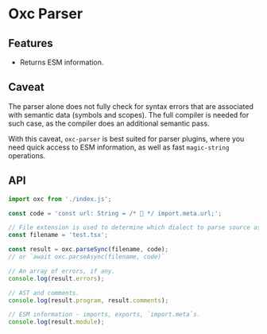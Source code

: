 # Oxc Parser

## Features

- Returns ESM information.

## Caveat

The parser alone does not fully check for syntax errors that are associated with semantic data (symbols and scopes).
The full compiler is needed for such case, as the compiler does an additional semantic pass.

With this caveat, `oxc-parser` is best suited for parser plugins,
where you need quick access to ESM information, as well as fast `magic-string` operations.

## API

```javascript
import oxc from './index.js';

const code = 'const url: String = /* 🤨 */ import.meta.url;';

// File extension is used to determine which dialect to parse source as.
const filename = 'test.tsx';

const result = oxc.parseSync(filename, code);
// or `await oxc.parseAsync(filename, code)`

// An array of errors, if any.
console.log(result.errors);

// AST and comments.
console.log(result.program, result.comments);

// ESM information - imports, exports, `import.meta`s.
console.log(result.module);
```
